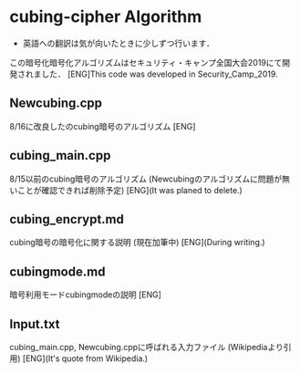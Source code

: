 # cubing-cipher Algorithm

* 英語への翻訳は気が向いたときに少しずつ行います．

この暗号化暗号化アルゴリズムはセキュリティ・キャンプ全国大会2019にて開発されました．
[ENG]This code was developed in Security_Camp_2019.

## Newcubing.cpp

8/16に改良したのcubing暗号のアルゴリズム
[ENG]

## cubing_main.cpp

8/15以前のcubing暗号のアルゴリズム
(Newcubingのアルゴリズムに問題が無いことが確認できれば削除予定)
[ENG](It was planed to delete.)

## cubing_encrypt.md

cubing暗号の暗号化に関する説明
(現在加筆中)
[ENG](During writing.)

## cubingmode.md

暗号利用モードcubingmodeの説明
[ENG]

## Input.txt

cubing_main.cpp, Newcubing.cppに呼ばれる入力ファイル
(Wikipediaより引用)
[ENG](It's quote from Wikipedia.)

